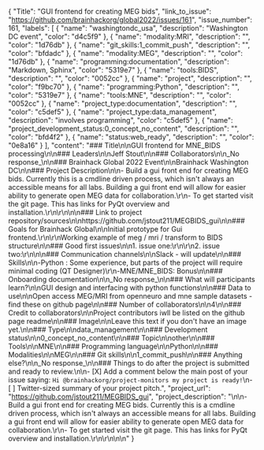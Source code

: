 {
  "Title": "GUI frontend for creating MEG bids",
  "link_to_issue": "https://github.com/brainhackorg/global2022/issues/161",
  "issue_number": 161,
  "labels": [
    {
      "name": "washingtondc_usa",
      "description": "Washington DC event",
      "color": "d4c5f9"
    },
    {
      "name": "modality:MRI",
      "description": "",
      "color": "1d76db"
    },
    {
      "name": "git_skills:1_commit_push",
      "description": "",
      "color": "bfdadc"
    },
    {
      "name": "modality:MEG",
      "description": "",
      "color": "1d76db"
    },
    {
      "name": "programming:documentation",
      "description": "Markdown, Sphinx",
      "color": "5319e7"
    },
    {
      "name": "tools:BIDS",
      "description": "",
      "color": "0052cc"
    },
    {
      "name": "project",
      "description": "",
      "color": "f9bc70"
    },
    {
      "name": "programming:Python",
      "description": "",
      "color": "5319e7"
    },
    {
      "name": "tools:MNE",
      "description": "",
      "color": "0052cc"
    },
    {
      "name": "project_type:documentation",
      "description": "",
      "color": "c5def5"
    },
    {
      "name": "project_type:data_management",
      "description": "involves programming",
      "color": "c5def5"
    },
    {
      "name": "project_development_status:0_concept_no_content",
      "description": "",
      "color": "bfd4f2"
    },
    {
      "name": "status:web_ready",
      "description": "",
      "color": "0e8a16"
    }
  ],
  "content": "### Title\n\nGUI frontend for MNE_BIDS processing\n\n### Leaders\n\nJeff Stout\n\n### Collaborators\n\n_No response_\n\n### Brainhack Global 2022 Event\n\nBrainhack Washington DC\n\n### Project Description\n\n- Build a gui front end for creating MEG bids.  Currently this is a cmdline driven process, which isn't always an accessible means for all labs.  Building a gui front end will allow for easier ability to generate open MEG data for collaboration.\r\n- To get started visit the git page.  This has links for PyQt overview and installation.\r\n\r\n\n\n### Link to project repository/sources\n\nhttps://github.com/jstout211/MEGBIDS_gui\n\n### Goals for Brainhack Global\n\nInitial prototype for Gui frontend.\r\n\r\nWorking example of meg / mri / transform to BIDS structure\n\n### Good first issues\n\n1. issue one:\r\n\r\n2. issue two:\r\n\n\n### Communication channels\n\nSlack - will update\n\n### Skills\n\n-Python : Some experience, but parts of the project will require minimal coding (QT Designer)\r\n-MNE/MNE_BIDS: Bonus\n\n### Onboarding documentation\n\n_No response_\n\n### What will participants learn?\n\nGUI design and interfacing with python functions\n\n### Data to use\n\nOpen access MEG/MRI from openneuro and mne sample datasets - find these on github page\n\n### Number of collaborators\n\n4\n\n### Credit to collaborators\n\nProject contributors iwll be listed on the github page readme\n\n### Image\n\nLeave this text if you don't have an image yet.\n\n### Type\n\ndata_management\n\n### Development status\n\n0_concept_no_content\n\n### Topic\n\nother\n\n### Tools\n\nMNE\n\n### Programming language\n\nPython\n\n### Modalities\n\nMEG\n\n### Git skills\n\n1_commit_push\n\n### Anything else?\n\n_No response_\n\n### Things to do after the project is submitted and ready to review.\n\n- [X] Add a comment below the main post of your issue saying: `Hi @brainhackorg/project-monitors my project is ready!`\n- [ ] Twitter-sized summary of your project pitch.",
  "project_url": "https://github.com/jstout211/MEGBIDS_gui",
  "project_description": "\n\n- Build a gui front end for creating MEG bids.  Currently this is a cmdline driven process, which isn't always an accessible means for all labs.  Building a gui front end will allow for easier ability to generate open MEG data for collaboration.\r\n- To get started visit the git page.  This has links for PyQt overview and installation.\r\n\r\n\n\n"
}
